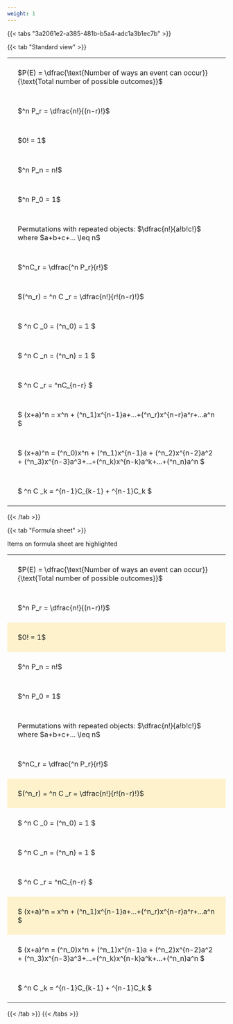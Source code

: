 ```yaml
---
weight: 1
---
```


{{< tabs "3a2061e2-a385-481b-b5a4-adc1a3b1ec7b" >}}

{{< tab "Standard view" >}}

<style type="text/css">
#T_e8522 th.col_heading {
  text-align: left;
  font-size: 1em;
}
#T_e8522 td {
  text-align: left;
  font-size: 1em;
  padding: 1.5em;
}
</style>
<table id="T_e8522">
  <thead>
  </thead>
  <tbody>
    <tr>
      <td id="T_e8522_row0_col0" class="data row0 col0" >$P(E) = \dfrac{\text{Number of ways an event can occur}}{\text{Total number of possible outcomes}}$</td>
    </tr>
    <tr>
      <td id="T_e8522_row1_col0" class="data row1 col0" >$^n P_r = \dfrac{n!}{(n-r)!}$</td>
    </tr>
    <tr>
      <td id="T_e8522_row2_col0" class="data row2 col0" >$0! = 1$</td>
    </tr>
    <tr>
      <td id="T_e8522_row3_col0" class="data row3 col0" >$^n P_n = n!$</td>
    </tr>
    <tr>
      <td id="T_e8522_row4_col0" class="data row4 col0" >$^n P_0 = 1$</td>
    </tr>
    <tr>
      <td id="T_e8522_row5_col0" class="data row5 col0" >Permutations with repeated objects: $\dfrac{n!}{a!b!c!}$ where $a+b+c+... \leq n$</td>
    </tr>
    <tr>
      <td id="T_e8522_row6_col0" class="data row6 col0" >$^nC_r = \dfrac{^n P_r}{r!}$</td>
    </tr>
    <tr>
      <td id="T_e8522_row7_col0" class="data row7 col0" >$(^n_r) = ^n C _r = \dfrac{n!}{r!(n-r)!}$</td>
    </tr>
    <tr>
      <td id="T_e8522_row8_col0" class="data row8 col0" >$ ^n C _0 = (^n_0) = 1 $</td>
    </tr>
    <tr>
      <td id="T_e8522_row9_col0" class="data row9 col0" >$ ^n C _n = (^n_n) = 1 $</td>
    </tr>
    <tr>
      <td id="T_e8522_row10_col0" class="data row10 col0" >$ ^n C _r = ^nC_{n-r} $</td>
    </tr>
    <tr>
      <td id="T_e8522_row11_col0" class="data row11 col0" >$ (x+a)^n = x^n + (^n_1)x^{n-1}a+...+(^n_r)x^{n-r}a^r+...a^n    $</td>
    </tr>
    <tr>
      <td id="T_e8522_row12_col0" class="data row12 col0" >$ (x+a)^n = (^n_0)x^n + (^n_1)x^{n-1}a + (^n_2)x^{n-2}a^2 + (^n_3)x^{n-3}a^3+...+(^n_k)x^{n-k}a^k+...+(^n_n)a^n $</td>
    </tr>
    <tr>
      <td id="T_e8522_row13_col0" class="data row13 col0" >$ ^n C _k = ^{n-1}C_{k-1} + ^{n-1}C_k $</td>
    </tr>
  </tbody>
</table>
{{< /tab >}}

{{< tab "Formula sheet" >}}

Items on formula sheet are highlighted 
<br>
<style type="text/css">
#T_b74b9 th.col_heading {
  text-align: left;
  font-size: 1em;
}
#T_b74b9 td {
  text-align: left;
  font-size: 1em;
  padding: 1.5em;
}
#T_b74b9_row0_col0, #T_b74b9_row1_col0, #T_b74b9_row3_col0, #T_b74b9_row4_col0, #T_b74b9_row5_col0, #T_b74b9_row6_col0, #T_b74b9_row8_col0, #T_b74b9_row9_col0, #T_b74b9_row10_col0, #T_b74b9_row12_col0, #T_b74b9_row13_col0 {
  background-color: rgba(0,0,0,0);
}
#T_b74b9_row2_col0, #T_b74b9_row7_col0, #T_b74b9_row11_col0 {
  background-color: rgba(255,194,10, 0.2);
}
</style>
<table id="T_b74b9">
  <thead>
  </thead>
  <tbody>
    <tr>
      <td id="T_b74b9_row0_col0" class="data row0 col0" >$P(E) = \dfrac{\text{Number of ways an event can occur}}{\text{Total number of possible outcomes}}$</td>
    </tr>
    <tr>
      <td id="T_b74b9_row1_col0" class="data row1 col0" >$^n P_r = \dfrac{n!}{(n-r)!}$</td>
    </tr>
    <tr>
      <td id="T_b74b9_row2_col0" class="data row2 col0" >$0! = 1$</td>
    </tr>
    <tr>
      <td id="T_b74b9_row3_col0" class="data row3 col0" >$^n P_n = n!$</td>
    </tr>
    <tr>
      <td id="T_b74b9_row4_col0" class="data row4 col0" >$^n P_0 = 1$</td>
    </tr>
    <tr>
      <td id="T_b74b9_row5_col0" class="data row5 col0" >Permutations with repeated objects: $\dfrac{n!}{a!b!c!}$ where $a+b+c+... \leq n$</td>
    </tr>
    <tr>
      <td id="T_b74b9_row6_col0" class="data row6 col0" >$^nC_r = \dfrac{^n P_r}{r!}$</td>
    </tr>
    <tr>
      <td id="T_b74b9_row7_col0" class="data row7 col0" >$(^n_r) = ^n C _r = \dfrac{n!}{r!(n-r)!}$</td>
    </tr>
    <tr>
      <td id="T_b74b9_row8_col0" class="data row8 col0" >$ ^n C _0 = (^n_0) = 1 $</td>
    </tr>
    <tr>
      <td id="T_b74b9_row9_col0" class="data row9 col0" >$ ^n C _n = (^n_n) = 1 $</td>
    </tr>
    <tr>
      <td id="T_b74b9_row10_col0" class="data row10 col0" >$ ^n C _r = ^nC_{n-r} $</td>
    </tr>
    <tr>
      <td id="T_b74b9_row11_col0" class="data row11 col0" >$ (x+a)^n = x^n + (^n_1)x^{n-1}a+...+(^n_r)x^{n-r}a^r+...a^n    $</td>
    </tr>
    <tr>
      <td id="T_b74b9_row12_col0" class="data row12 col0" >$ (x+a)^n = (^n_0)x^n + (^n_1)x^{n-1}a + (^n_2)x^{n-2}a^2 + (^n_3)x^{n-3}a^3+...+(^n_k)x^{n-k}a^k+...+(^n_n)a^n $</td>
    </tr>
    <tr>
      <td id="T_b74b9_row13_col0" class="data row13 col0" >$ ^n C _k = ^{n-1}C_{k-1} + ^{n-1}C_k $</td>
    </tr>
  </tbody>
</table>
{{< /tab >}}
{{< /tabs >}}